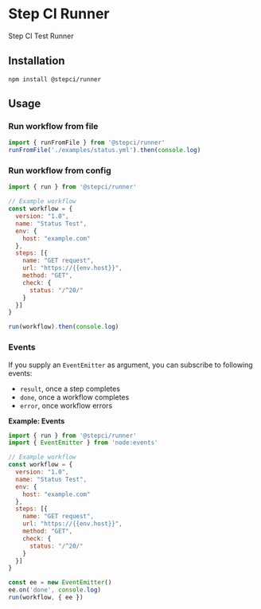 # Step CI Runner

Step CI Test Runner

## Installation

```
npm install @stepci/runner
```

## Usage

### Run workflow from file

```js
import { runFromFile } from '@stepci/runner'
runFromFile('./examples/status.yml').then(console.log)
```

### Run workflow from config

```js
import { run } from '@stepci/runner'

// Example workflow
const workflow = {
  version: "1.0",
  name: "Status Test",
  env: {
    host: "example.com"
  },
  steps: [{
    name: "GET request",
    url: "https://{{env.host}}",
    method: "GET",
    check: {
      status: "/^20/"
    }
  }]
}

run(workflow).then(console.log)
```

### Events

If you supply an `EventEmitter` as argument, you can subscribe to following events:

- `result`, once a step completes
- `done`, once a workflow completes
- `error`, once workflow errors

**Example: Events**

```js
import { run } from '@stepci/runner'
import { EventEmitter } from 'node:events'

// Example workflow
const workflow = {
  version: "1.0",
  name: "Status Test",
  env: {
    host: "example.com"
  },
  steps: [{
    name: "GET request",
    url: "https://{{env.host}}",
    method: "GET",
    check: {
      status: "/^20/"
    }
  }]
}

const ee = new EventEmitter()
ee.on('done', console.log)
run(workflow, { ee })
```
